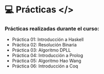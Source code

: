 # 💻 Prácticas </> 

### Prácticas realizadas durante el curso:

- Práctica 01: Introducción a Haskell
- Práctica 02: Resolución Binaria
- Práctica 03: Algoritmo DPLL
- Práctica 04: Introducción a Prolog
- Práctica 05: Algoritmo Hao Wang
- Práctica 06: Introducción a Coq
